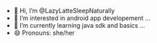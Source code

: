 - 👋 Hi, I’m @LazyLatteSleepNaturally
- 👀 I’m interested in android app developement ...
- 🌱 I’m currently learning java sdk and basics ...
- 😄 Pronouns: she/her
